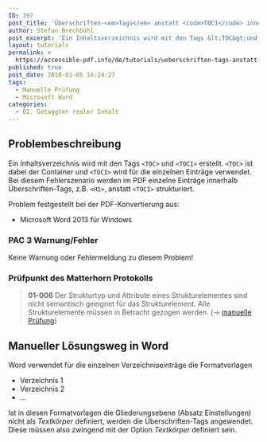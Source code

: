 ```yaml
---
ID: 397
post_title: 'Überschriften-<em>Tags</em> anstatt <code>TOCI</code> innerhalb von <code>TOC</code>'
author: Stefan Brechbühl
post_excerpt: 'Ein Inhaltsverzeichnis wird mit den Tags &lt;TOC&gt;und &lt;TOCI&gt; erstellt. &lt;TOC&gt; ist dabei der Container und &lt;TOCI&gt; wird für die einzelnen Einträge verwendet. Bei diesem Fehlerszenario werden im PDF einzelne Einträge innerhalb Überschriften-Tags, z.B. &lt;H1&gt;, anstatt &lt;TOCI&gt; strukturiert.'
layout: tutorials
permalink: >
  https://accessible-pdf.info/de/tutorials/ueberschriften-tags-anstatt-toci-innerhalb-von-toc/
published: true
post_date: 2018-01-05 16:24:27
tags:
  - Manuelle Prüfung
  - Microsoft Word
categories:
  - 01. Getaggter realer Inhalt
---
```

## Problembeschreibung

Ein Inhaltsverzeichnis wird mit den Tags `<TOC>` und `<TOCI>` erstellt. `<TOC>` ist dabei der Container und `<TOCI>` wird für die einzelnen Einträge verwendet. Bei diesem Fehlerszenario werden im PDF einzelne Einträge innerhalb Überschriften-Tags, z.B. `<H1>`, anstatt `<TOCI>` strukturiert.

Problem festgestellt bei der PDF-Konvertierung aus:

*   Microsoft Word 2013 für Windows

### PAC 3 Warnung/Fehler

Keine Warnung oder Fehlermeldung zu diesem Problem!

### Prüfpunkt des Matterhorn Protokolls

> **01-006** Der Strukturtyp und Attribute eines Strukturelementes sind nicht semantisch geeignet für das Strukturelement. Alle Strukturelemente müssen in Betracht gezogen werden. (→ [manuelle Prüfung][1])

## Manueller Lösungsweg in Word

Word verwendet für die einzelnen Verzeichniseinträge die Formatvorlagen

*   Verzeichnis 1
*   Verzeichnis 2
*   …

Ist in diesen Formatvorlagen die Gliederungsebene (Absatz Einstellungen) nicht als *Textkörper* definiert, werden die Überschriften-Tags angewendet. Diese müssen also zwingend mit der Option *Textkörper* definiert sein.

 [1]: https://accessible-pdf.info/de/glossar/#manuelle-pruefung